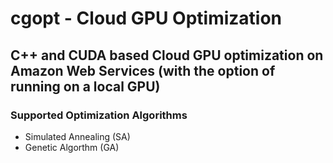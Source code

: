 # cgopt - Cloud GPU Optimization

C++ and CUDA based Cloud GPU optimization on Amazon Web Services (with the option of running on a local GPU)
-----------

### Supported Optimization Algorithms
* Simulated Annealing (SA)
* Genetic Algorthm (GA)
